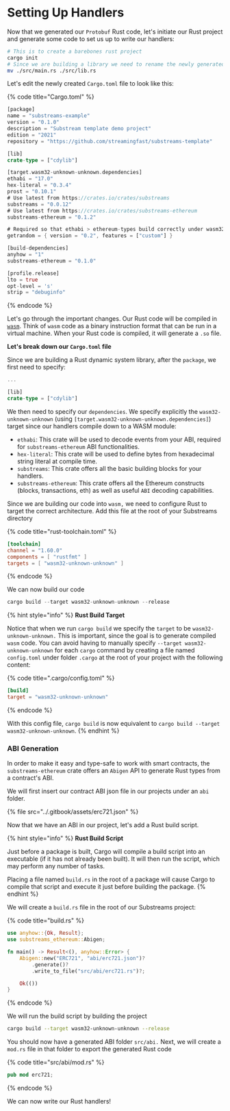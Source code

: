 # Setting Up Handlers

Now that we generated our `Protobuf` Rust code, let's initiate our Rust project and generate some code to set us up to write our handlers:

```bash
# This is to create a barebones rust project
cargo init
# Since we are building a library we need to rename the newly generated main.rs
mv ./src/main.rs ./src/lib.rs
```

Let's edit the newly created `Cargo.toml` file to look like this:

{% code title="Cargo.toml" %}
```rust
[package]
name = "substreams-example"
version = "0.1.0"
description = "Substream template demo project"
edition = "2021"
repository = "https://github.com/streamingfast/substreams-template"

[lib]
crate-type = ["cdylib"]

[target.wasm32-unknown-unknown.dependencies]
ethabi = "17.0"
hex-literal = "0.3.4"
prost = "0.10.1"
# Use latest from https://crates.io/crates/substreams
substreams = "0.0.12"
# Use latest from https://crates.io/crates/substreams-ethereum
substreams-ethereum = "0.1.2"

# Required so that ethabi > ethereum-types build correctly under wasm32-unknown-unknown
getrandom = { version = "0.2", features = ["custom"] }

[build-dependencies]
anyhow = "1"
substreams-ethereum = "0.1.0"

[profile.release]
lto = true
opt-level = 's'
strip = "debuginfo"
```
{% endcode %}

Let's go through the important changes. Our Rust code will be compiled in [`wasm`](https://webassembly.org/). Think of `wasm` code as a binary instruction format that can be run in a virtual machine. When your Rust code is compiled, it will generate a `.so` file.

**Let's break down our `Cargo.toml` file**

Since we are building a Rust dynamic system library, after the `package`, we first need to specify:

```rust
...

[lib]
crate-type = ["cdylib"]
```

We then need to specify our `dependencies`. We specify explicitly the `wasm32-unknown-unknown` (using `[target.wasm32-unknown-unknown.dependencies]`) target since our handlers compile down to a WASM module:

* `ethabi`: This crate will be used to decode events from your ABI, required for `substreams-ethereum` ABI functionalities.
* `hex-literal`: This crate will be used to define bytes from hexadecimal string literal at compile time.
* `substreams`: This crate offers all the basic building blocks for your handlers.
* `substreams-ethereum`: This crate offers all the Ethereum constructs (blocks, transactions, eth) as well as useful `ABI` decoding capabilities.

Since we are building our code into `wasm,` we need to configure Rust to target the correct architecture. Add this file at the root of your Substreams directory

{% code title="rust-toolchain.toml" %}
```toml
[toolchain]
channel = "1.60.0"
components = [ "rustfmt" ]
targets = [ "wasm32-unknown-unknown" ]
```
{% endcode %}

We can now build our code

```rust
cargo build --target wasm32-unknown-unknown --release
```

{% hint style="info" %}
**Rust Build Target**

Notice that when we run `cargo build` we specify the `target` to be `wasm32-unknown-unknown.` This is important, since the goal is to generate compiled `wasm` code. You can avoid having to manually specify `--target wasm32-unknown-unknown` for each `cargo` command by creating a file named `config.toml` under folder `.cargo` at the root of your project with the following content:

{% code title=".cargo/config.toml" %}
```toml
[build]
target = "wasm32-unknown-unknown"
```
{% endcode %}

With this config file, `cargo build` is now equivalent to `cargo build --target wasm32-unknown-unknown`.
{% endhint %}

### ABI Generation

In order to make it easy and type-safe to work with smart contracts, the `substreams-ethereum` crate offers an `Abigen` API to generate Rust types from a contract's ABI.

We will first insert our contract ABI json file in our projects under an `abi` folder.

{% file src="../.gitbook/assets/erc721.json" %}

Now that we have an ABI in our project, let's add a Rust build script.

{% hint style="info" %}
**Rust Build Script**

Just before a package is built, Cargo will compile a build script into an executable (if it has not already been built). It will then run the script, which may perform any number of tasks.

Placing a file named `build.rs` in the root of a package will cause Cargo to compile that script and execute it just before building the package.
{% endhint %}

We will create a `build.rs` file in the root of our Substreams project:

{% code title="build.rs" %}
```rust
use anyhow::{Ok, Result};
use substreams_ethereum::Abigen;

fn main() -> Result<(), anyhow::Error> {
    Abigen::new("ERC721", "abi/erc721.json")?
        .generate()?
        .write_to_file("src/abi/erc721.rs")?;

    Ok(())
}
```
{% endcode %}

We will run the build script by building the project

```bash
cargo build --target wasm32-unknown-unknown --release
```

You should now have a generated ABI folder `src/abi.` Next, we will create a `mod.rs` file in that folder to export the generated Rust code

{% code title="src/abi/mod.rs" %}
```rust
pub mod erc721;
```
{% endcode %}

We can now write our Rust handlers!
